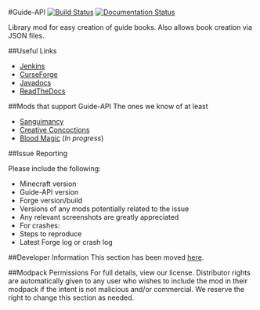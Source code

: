 #Guide-API [![Build Status](http://tehnut.info/jenkins/buildStatus/icon?job=Guide-API)](http://tehnut.info/jenkins/job/Guide-API/) [![Documentation Status](https://readthedocs.org/projects/guide-api/badge/?version=latest)](https://readthedocs.org/projects/guide-api/?badge=latest)

Library mod for easy creation of guide books. Also allows book creation via JSON files.

##Useful Links
* [Jenkins](http://tehnut.info/jenkins/job/Guide-API/)
* [CurseForge](http://minecraft.curseforge.com/mc-mods/228832-guide-api)
* [Javadocs](http://tehnut.info/jenkins/job/Guide-API/javadoc/)
* [ReadTheDocs](http://guide-api.readthedocs.org/en/latest/)

##Mods that support Guide-API
The ones we know of at least

* [Sanguimancy](http://minecraft.curseforge.com/mc-mods/223722-sanguimancy)
* [Creative Concoctions](https://github.com/TeamAmeriFrance/CreativeConcoctions)
* [Blood Magic](http://minecraft.curseforge.com/mc-mods/224791-blood-magic) (*In progress*)

##Issue Reporting

Please include the following:

* Minecraft version
* Guide-API version
* Forge version/build
* Versions of any mods potentially related to the issue
* Any relevant screenshots are greatly appreciated
* For crashes:
 * Steps to reproduce
 * Latest Forge log or crash log

##Developer Information
This section has been moved [here](http://guide-api.readthedocs.org/en/latest/).

##Modpack Permissions
For full details, view our license. Distributor rights are automatically given to any user who wishes to include the mod in their modpack if the intent is not malicious and/or commercial. We reserve the right to change this section as needed.
